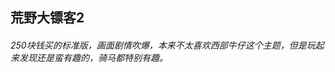## 荒野大镖客2
###### 250块钱买的标准版，画面剧情吹爆，本来不太喜欢西部牛仔这个主题，但是玩起来发现还是蛮有趣的，骑马都特别有趣。
<base-photolist value="games/荒野大镖客2/" :number="66"/>